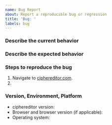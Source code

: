 ```yaml
---
name: Bug Report
about: Report a reproducible bug or regression
title: 'Bug: '
labels: bug
---
```


<!--
1. Please read and follow the Contributing Guidelines.
2. Make sure your issue hasn't been reported already.
3. Don't report multiple unrelated bugs in a single issue.
4. If your issue has security implications please refer to the security policy.
5. Provide a clear and concise description of what the bug is. Include links and screenshots if needed.
-->

### Describe the current behavior


### Describe the expected behavior


### Steps to reproduce the bug

1. Navigate to [ciphereditor.com](https://ciphereditor.com).
2.

### Version, Environment, Platform

- ciphereditor version:
- Browser and browser version (if applicable):
- Operating system:
